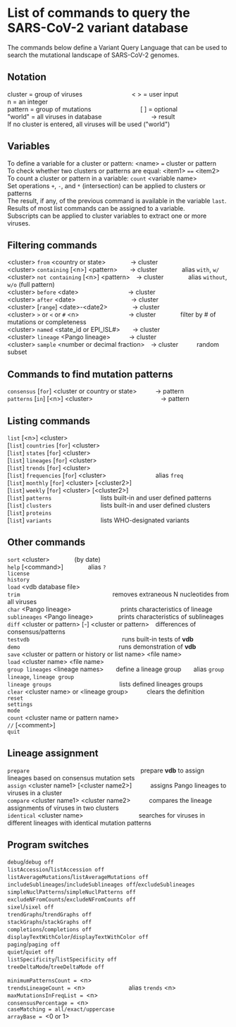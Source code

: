 # List of commands to query the SARS-CoV-2 variant database

The commands below define a Variant Query Language that can be used to search the mutational landscape of SARS-CoV-2 genomes.

## Notation
cluster = group of viruses        < > = user input        n = an integer  
pattern = group of mutations        \[ ] = optional  
"world"  = all viruses in database        → result  
If no cluster is entered, all viruses will be used ("world")  

## Variables
To define a variable for a cluster or pattern:  \<name> `=` cluster or pattern  
To check whether two clusters or patterns are equal: \<item1> `==` \<item2>  
To count a cluster or pattern in a variable: `count` \<variable name>  
Set operations `+`, `-`, and `*` (intersection) can be applied to clusters or patterns  
The result, if any, of the previous command is available in the variable `last`.  
Results of most list commands can be assigned to a variable.  
Subscripts can be applied to cluster variables to extract one or more viruses.  

## Filtering commands
\<cluster> `from` \<country or state>    → cluster  
\<cluster> `containing` [\<n>] \<pattern>  → cluster    alias `with`, `w/`  
\<cluster> `not containing` [\<n>] \<pattern> → cluster    alias `without`, `w/o` (full pattern)  
\<cluster> `before` \<date>        → cluster  
\<cluster> `after` \<date>         → cluster  
\<cluster> [`range`] \<date>-\<date2>    → cluster  
\<cluster> `>` or `<` or `#` \<n>        → cluster    filter by # of mutations or completeness  
\<cluster> `named` \<state_id or EPI_ISL#>  → cluster  
\<cluster> `lineage` \<Pango lineage>   → cluster  
\<cluster> `sample` \<number or decimal fraction> → cluster   random subset  

## Commands to find mutation patterns
`consensus` [`for`] \<cluster or country or state>   → pattern  
`patterns` [`in`] [\<n>] \<cluster>           → pattern  

## Listing commands
`list` [\<n>] \<cluster>  
[`list`] `countries` [`for`] \<cluster>  
[`list`] `states` [`for`] \<cluster>  
[`list`] `lineages` [`for`] \<cluster>  
[`list`] `trends` [`for`] \<cluster>  
[`list`] `frequencies` [`for`] \<cluster>        alias `freq`  
[`list`] `monthly` [`for`] \<cluster> [\<cluster2>]  
[`list`] `weekly` [`for`] \<cluster> [\<cluster2>]  
[`list`] `patterns`        lists built-in and user defined patterns  
[`list`] `clusters`        lists built-in and user defined clusters  
[`list`] `proteins`  
[`list`] `variants`        lists WHO-designated variants

## Other commands
`sort` \<cluster>    (by date)  
`help` [\<command>]    alias `?`  
`license`  
`history`  
`load` \<vdb database file>  
`trim`               removes extraneous N nucleotides from all viruses  
`char` \<Pango lineage>        prints characteristics of lineage  
`sublineages` \<Pango lineage>    prints characteristics of sublineages  
`diff` \<cluster or pattern> [-] \<cluster or pattern> differences of consensus/patterns  
`testvdb`               runs built-in tests of **vdb**  
`demo`                runs demonstration of **vdb**  
`save` \<cluster or pattern or history or list name> \<file name>  
`load` \<cluster name> \<file name>  
`group lineages` \<lineage names>  define a lineage group  alias `group lineage`, `lineage group`  
`lineage groups`           lists defined lineages groups  
`clear` \<cluster name> or \<lineage group>   clears the definition  
`reset`  
`settings`  
`mode`    
`count` \<cluster name or pattern name>   
`//` [\<comment>]     
`quit`  

## Lineage assignment
`prepare`                  prepare **vdb** to assign lineages based on consensus mutation sets  
`assign` \<cluster name1> [\<cluster name2>]   assigns Pango lineages to viruses in a cluster  
`compare` \<cluster name1> \<cluster name2>   compares the lineage assignments of viruses in two clusters  
`identical` \<cluster name>         searches for viruses in different lineages with identical mutation patterns  

## Program switches
`debug`/`debug off`  
`listAccession`/`listAccession off`  
`listAverageMutations`/`listAverageMutations off`  
`includeSublineages`/`includeSublineages off`/`excludeSublineages`  
`simpleNuclPatterns`/`simpleNuclPatterns off`  
`excludeNFromCounts`/`excludeNFromCounts off`  
`sixel`/`sixel off`  
`trendGraphs`/`trendGraphs off`  
`stackGraphs`/`stackGraphs off`  
`completions`/`completions off`  
`displayTextWithColor`/`displayTextWithColor off`  
`paging`/`paging off`  
`quiet`/`quiet off`  
`listSpecificity`/`listSpecificity off`  
`treeDeltaMode`/`treeDeltaMode off`  

`minimumPatternsCount = `\<n>  
`trendsLineageCount = `\<n>       alias `trends` \<n>  
`maxMutationsInFreqList = `\<n>  
`consensusPercentage = `\<n>  
`caseMatching = all/exact/uppercase`  
`arrayBase = `\<0 or 1>
